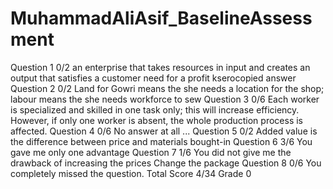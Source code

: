 # MuhammadAliAsif_BaselineAssessment
Question 1 0/2
an enterprise that takes resources in input and creates an output that satisfies a customer need for a profit
kserocopied answer
Question 2 0/2
Land for Gowri means the she needs a location for the shop; labour means the she needs workforce to sew
Question 3 0/6
Each worker is specialized and skilled in one task only; this will increase efficiency. However, if only one worker is absent, the whole production process is affected.
Question 4 0/6
No answer at all ...
Question 5 0/2
Added value is the difference between price and materials bought-in
Question 6 3/6
You gave me only one advantage
Question 7 1/6
You did not give me the drawback of increasing the prices Change the package
Question 8 0/6
You completely missed the question.
Total Score 4/34 Grade 0


